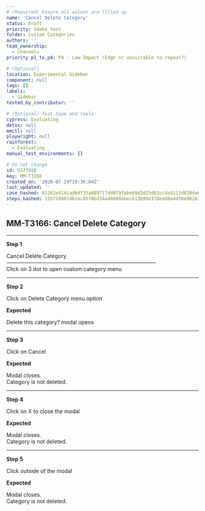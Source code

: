 ```yaml
---
# (Required) Ensure all values are filled up
name: 'Cancel Delete Category'
status: Draft
priority: Smoke test
folder: Custom Categories
authors: ''
team_ownership:
  - Channels
priority_p1_to_p4: P4 - Low-Impact (Edge or unsuitable to repeat?)

# (Optional)
location: Experimental Sidebar
component: null
tags: []
labels:
  - Sidebar
tested_by_contributor: ''

# (Optional) Test type and tools
cypress: Evaluating
detox: null
mmctl: null
playwright: null
rainforest:
  - Evaluating
manual_test_environments: []

# Do not change
id: 6377920
key: MM-T3166
created_on: '2020-07-29T19:36:04Z'
last_updated: ''
case_hashed: 81262e414cad04f35a089717dd8f9fabeb9d3d25d63cc4a3115d830de6137928f4404a8663664b53bc12d09dcb0b24f7
steps_hashed: 1557208014bcec0578bd34a480d8ebecb13b99d1f8ea88a4456e062b3c41930ba49dfc634acfea8d79a84094885515dc
---
```


<!-- (Auto-generated) Based on frontmatter's "key" and "name" -->

## MM-T3166: Cancel Delete Category

---

**Step 1**

Cancel Delete Category\
————————————————————————————\
Click on 3 dot to open custom category menu

---

**Step 2**

Click on Delete Category menu option

**Expected**

Delete this category? modal opens

---

**Step 3**

Click on Cancel

**Expected**

Modal closes.\
Category is not deleted.

---

**Step 4**

Click on X to close the modal

**Expected**

Modal closes.\
Category is not deleted.

---

**Step 5**

Click outside of the modal

**Expected**

Modal closes.\
Category is not deleted.
